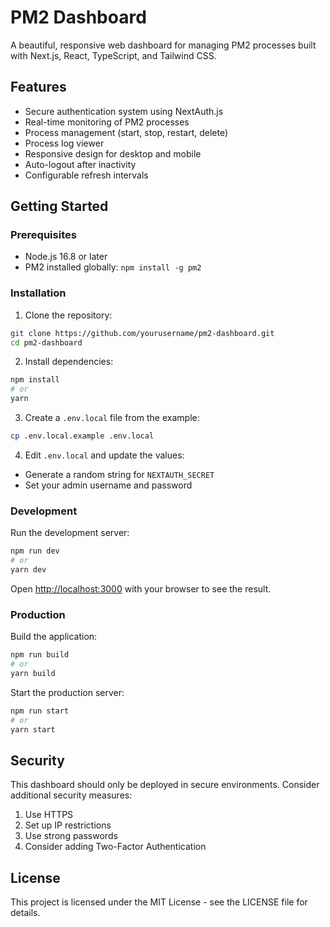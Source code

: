 # PM2 Dashboard

A beautiful, responsive web dashboard for managing PM2 processes built with Next.js, React, TypeScript, and Tailwind CSS.

## Features

- Secure authentication system using NextAuth.js
- Real-time monitoring of PM2 processes
- Process management (start, stop, restart, delete)
- Process log viewer
- Responsive design for desktop and mobile
- Auto-logout after inactivity
- Configurable refresh intervals

## Getting Started

### Prerequisites

- Node.js 16.8 or later
- PM2 installed globally: `npm install -g pm2`

### Installation

1. Clone the repository:

```bash
git clone https://github.com/yourusername/pm2-dashboard.git
cd pm2-dashboard
```

2. Install dependencies:

```bash
npm install
# or
yarn
```

3. Create a `.env.local` file from the example:

```bash
cp .env.local.example .env.local
```

4. Edit `.env.local` and update the values:

- Generate a random string for `NEXTAUTH_SECRET`
- Set your admin username and password

### Development

Run the development server:

```bash
npm run dev
# or
yarn dev
```

Open [http://localhost:3000](http://localhost:3000) with your browser to see the result.

### Production

Build the application:

```bash
npm run build
# or
yarn build
```

Start the production server:

```bash
npm run start
# or
yarn start
```

## Security

This dashboard should only be deployed in secure environments. Consider additional security measures:

1. Use HTTPS
2. Set up IP restrictions
3. Use strong passwords
4. Consider adding Two-Factor Authentication

## License

This project is licensed under the MIT License - see the LICENSE file for details.
